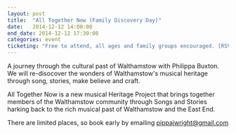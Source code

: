 ```yaml
---
layout: post
title:  "All Together Now (Family Discovery Day)"
date:   2014-12-12 14:00:00
end_date: 2014-12-12 17:30:00
categories: event
ticketing: "Free to attend, all ages and family groups encouraged. [RSVP](mailto:pippajwright@gmail.com)."
---
```

A journey through the cultural past of Walthamstow with Philippa Buxton. We will re-disocover the wonders of Walthamstow's musical heritage through song, stories, make believe and craft.

All Together Now is a new musical Heritage Project that brings together members of the Walthamstow community through Songs and Stories harking back to the rich musical past of Walthamstow and the East End.

There are limited places, so book early by emailing [pippajwright@gmail.com](mailto:pippajwright@gmail.com)
